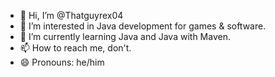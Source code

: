 - 👋 Hi, I’m @Thatguyrex04
- 👀 I’m interested in Java development for games & software.
- 🌱 I’m currently learning Java and Java with Maven.
- 📫 How to reach me, don't.
- 😄 Pronouns: he/him
